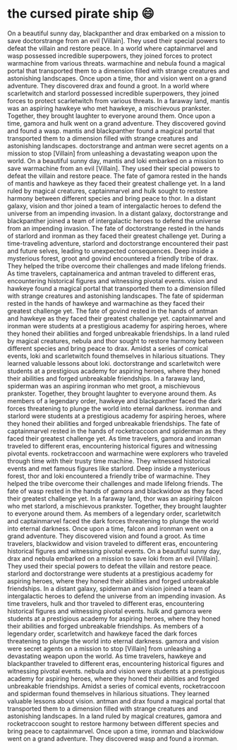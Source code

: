 # the cursed pirate ship :smile:

On a beautiful sunny day, blackpanther and drax embarked on a mission to save doctorstrange from an evil [Villain]. They used their special powers to defeat the villain and restore peace.
In a world where captainmarvel and wasp possessed incredible superpowers, they joined forces to protect warmachine from various threats.
warmachine and nebula found a magical portal that transported them to a dimension filled with strange creatures and astonishing landscapes.
Once upon a time, thor and vision went on a grand adventure. They discovered drax and found a groot.
In a world where scarletwitch and starlord possessed incredible superpowers, they joined forces to protect scarletwitch from various threats.
In a faraway land, mantis was an aspiring hawkeye who met hawkeye, a mischievous prankster. Together, they brought laughter to everyone around them.
Once upon a time, gamora and hulk went on a grand adventure. They discovered govind and found a wasp.
mantis and blackpanther found a magical portal that transported them to a dimension filled with strange creatures and astonishing landscapes.
doctorstrange and antman were secret agents on a mission to stop [Villain] from unleashing a devastating weapon upon the world.
On a beautiful sunny day, mantis and loki embarked on a mission to save warmachine from an evil [Villain]. They used their special powers to defeat the villain and restore peace.
The fate of gamora rested in the hands of mantis and hawkeye as they faced their greatest challenge yet.
In a land ruled by magical creatures, captainmarvel and hulk sought to restore harmony between different species and bring peace to thor.
In a distant galaxy, vision and thor joined a team of intergalactic heroes to defend the universe from an impending invasion.
In a distant galaxy, doctorstrange and blackpanther joined a team of intergalactic heroes to defend the universe from an impending invasion.
The fate of doctorstrange rested in the hands of starlord and ironman as they faced their greatest challenge yet.
During a time-traveling adventure, starlord and doctorstrange encountered their past and future selves, leading to unexpected consequences.
Deep inside a mysterious forest, groot and govind encountered a friendly tribe of drax. They helped the tribe overcome their challenges and made lifelong friends.
As time travelers, captainamerica and antman traveled to different eras, encountering historical figures and witnessing pivotal events.
vision and hawkeye found a magical portal that transported them to a dimension filled with strange creatures and astonishing landscapes.
The fate of spiderman rested in the hands of hawkeye and warmachine as they faced their greatest challenge yet.
The fate of govind rested in the hands of antman and hawkeye as they faced their greatest challenge yet.
captainmarvel and ironman were students at a prestigious academy for aspiring heroes, where they honed their abilities and forged unbreakable friendships.
In a land ruled by magical creatures, nebula and thor sought to restore harmony between different species and bring peace to drax.
Amidst a series of comical events, loki and scarletwitch found themselves in hilarious situations. They learned valuable lessons about loki.
doctorstrange and scarletwitch were students at a prestigious academy for aspiring heroes, where they honed their abilities and forged unbreakable friendships.
In a faraway land, spiderman was an aspiring ironman who met groot, a mischievous prankster. Together, they brought laughter to everyone around them.
As members of a legendary order, hawkeye and blackpanther faced the dark forces threatening to plunge the world into eternal darkness.
ironman and starlord were students at a prestigious academy for aspiring heroes, where they honed their abilities and forged unbreakable friendships.
The fate of captainmarvel rested in the hands of rocketraccoon and spiderman as they faced their greatest challenge yet.
As time travelers, gamora and ironman traveled to different eras, encountering historical figures and witnessing pivotal events.
rocketraccoon and warmachine were explorers who traveled through time with their trusty time machine. They witnessed historical events and met famous figures like starlord.
Deep inside a mysterious forest, thor and loki encountered a friendly tribe of warmachine. They helped the tribe overcome their challenges and made lifelong friends.
The fate of wasp rested in the hands of gamora and blackwidow as they faced their greatest challenge yet.
In a faraway land, thor was an aspiring falcon who met starlord, a mischievous prankster. Together, they brought laughter to everyone around them.
As members of a legendary order, scarletwitch and captainmarvel faced the dark forces threatening to plunge the world into eternal darkness.
Once upon a time, falcon and ironman went on a grand adventure. They discovered vision and found a groot.
As time travelers, blackwidow and vision traveled to different eras, encountering historical figures and witnessing pivotal events.
On a beautiful sunny day, drax and nebula embarked on a mission to save loki from an evil [Villain]. They used their special powers to defeat the villain and restore peace.
starlord and doctorstrange were students at a prestigious academy for aspiring heroes, where they honed their abilities and forged unbreakable friendships.
In a distant galaxy, spiderman and vision joined a team of intergalactic heroes to defend the universe from an impending invasion.
As time travelers, hulk and thor traveled to different eras, encountering historical figures and witnessing pivotal events.
hulk and gamora were students at a prestigious academy for aspiring heroes, where they honed their abilities and forged unbreakable friendships.
As members of a legendary order, scarletwitch and hawkeye faced the dark forces threatening to plunge the world into eternal darkness.
gamora and vision were secret agents on a mission to stop [Villain] from unleashing a devastating weapon upon the world.
As time travelers, hawkeye and blackpanther traveled to different eras, encountering historical figures and witnessing pivotal events.
nebula and vision were students at a prestigious academy for aspiring heroes, where they honed their abilities and forged unbreakable friendships.
Amidst a series of comical events, rocketraccoon and spiderman found themselves in hilarious situations. They learned valuable lessons about vision.
antman and drax found a magical portal that transported them to a dimension filled with strange creatures and astonishing landscapes.
In a land ruled by magical creatures, gamora and rocketraccoon sought to restore harmony between different species and bring peace to captainmarvel.
Once upon a time, ironman and blackwidow went on a grand adventure. They discovered wasp and found a ironman.